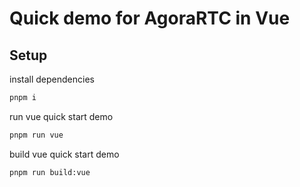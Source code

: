 # Quick demo for AgoraRTC in Vue

## Setup

install dependencies

```bash
pnpm i
```

run vue quick start demo

```bash
pnpm run vue
```

build vue quick start demo

```bash
pnpm run build:vue
```
